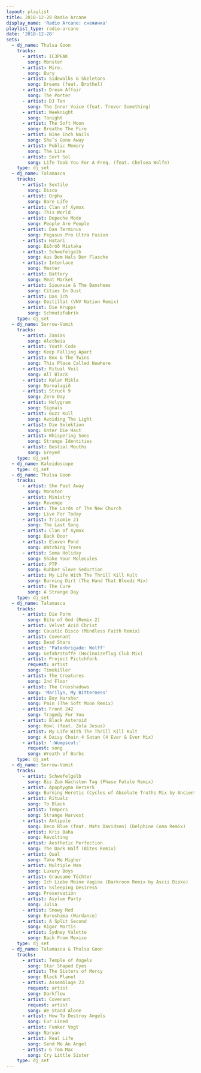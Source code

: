 ```yaml
---
layout: playlist
title: 2018-12-28 Radio Arcane
display_name: 'Radio Arcane: снежинка'
playlist_type: radio-arcane
date: '2018-12-28'
sets:
  - dj_name: Thulsa Goon
    tracks:
      - artist: IC3PEAK
        song: Monster
      - artist: Mire.
        song: Bury
      - artist: Sidewalks & Skeletons
        song: Dreams (feat. Brothel)
      - artist: Dream Affair
        song: The Porter
      - artist: DJ Ten
        song: The Inner Voice (feat. Trevor Something)
      - artist: Weeknight
        song: Tonight
      - artist: The Soft Moon
        song: Breathe The Fire
      - artist: Nine Inch Nails
        song: She’s Gone Away
      - artist: Public Memory
        song: The Line
      - artist: Sort Sol
        song: Life Took You For A Freq. (feat. Chelsea Wolfe)
    type: dj_set
  - dj_name: Talamasca
    tracks:
      - artist: Sextile
        song: Disco
      - artist: Orphx
        song: Bare Life
      - artist: Clan of Xymox
        song: This World
      - artist: Depeche Mode
        song: People Are People
      - artist: Dan Terminus
        song: Pegasus Pro Ultra Fusion
      - artist: Hatari
        song: Biðröð Mistaka
      - artist: Schwefelgelb
        song: Aus Dem Hals Der Flasche
      - artist: Interlace
        song: Master
      - artist: Battery
        song: Meat Market
      - artist: Siouxsie & The Banshees
        song: Cities In Dust
      - artist: Das Ich
        song: Destillat (VNV Nation Remix)
      - artist: Die Krupps
        song: Schmutzfabrik
    type: dj_set
  - dj_name: Sorrow-Vomit
    tracks:
      - artist: Zanias
        song: Aletheia
      - artist: Youth Code
        song: Keep Falling Apart
      - artist: Box & The Twins
        song: This Place Called Nowhere
      - artist: Ritual Veil
        song: All Black
      - artist: Kælan Mikla
        song: Nornalagið
      - artist: Struck 9
        song: Zero Day
      - artist: Holygram
        song: Signals
      - artist: Buzz Kull
        song: Avoiding The Light
      - artist: Die Selektion
        song: Unter Die Haut
      - artist: Whispering Sons
        song: Strange Identities
      - artist: Bestial Mouths
        song: Greyed
    type: dj_set
  - dj_name: Kaleidoscope
    type: dj_set
  - dj_name: Thulsa Goon
    tracks:
      - artist: She Past Away
        song: Monoton
      - artist: Ministry
        song: Revenge
      - artist: The Lords of The New Church
        song: Live For Today
      - artist: Trisomie 21
        song: The Last Song
      - artist: Clan of Xymox
        song: Back Door
      - artist: Eleven Pond
        song: Watching Trees
      - artist: Soma Holiday
        song: Shake Your Molecules
      - artist: PTP
        song: Rubber Glove Seduction
      - artist: My Life With The Thrill Kill Kult
        song: Burning Dirt (The Hand That Bleedz Mix)
      - artist: The Cure
        song: A Strange Day
    type: dj_set
  - dj_name: Talamasca
    tracks:
      - artist: Die Form
        song: Bite of God (Remix 2)
      - artist: Velvet Acid Christ
        song: Caustic Disco (Mindless Faith Remix)
      - artist: Covenant
        song: Dead Stars
      - artist: 'Patenbrigade: Wolff'
        song: Gefahrstoffe (Hocinoizeflug Club Mix)
      - artist: Project Pictchfork
        request: artist
        song: Timekiller
      - artist: The Creatures
        song: 2nd Floor
      - artist: The Crüxshadows
        song: 'Marilyn, My Bitterness'
      - artist: Boy Harsher
        song: Pain (The Soft Moon Remix)
      - artist: Front 242
        song: Tragedy For You
      - artist: Black Asteroid
        song: Howl (feat. Zola Jesus)
      - artist: My Life With The Thrill Kill Kult
        song: A Daisy Chain 4 Satan (4 Ever & Ever Mix)
      - artist: ':Wumpscut:'
        request: song
        song: Wreath of Barbs
    type: dj_set
  - dj_name: Sorrow-Vomit
    tracks:
      - artist: Schwefelgelb
        song: Bis Zum Nächsten Tag (Phase Fatale Remix)
      - artist: Apoptygma Berzerk
        song: Burning Heretic (Cycles of Absolute Truths Mix by Ancient Methods)
      - artist: Ritualz
        song: To Black
      - artist: Tempers
        song: Strange Harvest
      - artist: Antipole
        song: Deco Blue (feat. Mats Davidsen) (Delphine Coma Remix)
      - artist: Kris Baha
        song: Revolting
      - artist: Aesthetic Perfection
        song: The Dark Half (Bites Remix)
      - artist: Qual
        song: Take Me Higher
      - artist: Multiple Man
        song: Luxury Boys
      - artist: Grausame Töchter
        song: Ich Liebe Meine Vagina (Darkroom Remix by Ascii Disko)
      - artist: Ssleeping DesiresS
        song: Preservation
      - artist: Asylum Party
        song: Julia
      - artist: Snowy Red
        song: Euroshima (Wardance)
      - artist: A Split Second
        song: Rigor Mortis
      - artist: Sydney Valette
        song: Back From Mexico
    type: dj_set
  - dj_name: Talamasca & Thulsa Goon
    tracks:
      - artist: Temple of Angels
        song: Star Shaped Eyes
      - artist: The Sisters of Mercy
        song: Black Planet
      - artist: Assemblage 23
        request: artist
        song: Darkflow
      - artist: Covenant
        request: artist
        song: We Stand Alone
      - artist: How To Destroy Angels
        song: Fur Lined
      - artist: Funker Vogt
        song: Naryan
      - artist: Real Life
        song: Send Me An Angel
      - artist: G Tom Mac
        song: Cry Little Sister
    type: dj_set
---
```


